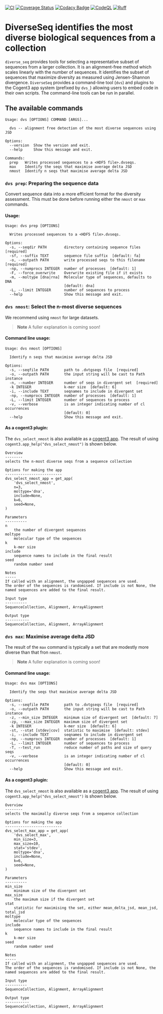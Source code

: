 [![CI](https://github.com/HuttleyLab/DiverseSeq/actions/workflows/ci.yml/badge.svg)](https://github.com/HuttleyLab/DiverseSeq/actions/workflows/ci.yml)
[![Coverage Status](https://coveralls.io/repos/github/HuttleyLab/DiverseSeq/badge.svg?branch=main)](https://coveralls.io/github/HuttleyLab/DiverseSeq?branch=main)
[![Codacy Badge](https://app.codacy.com/project/badge/Grade/ef3010ea162f47a2a5a44e0f3f6ed1f0)](https://app.codacy.com/gh/HuttleyLab/DiverseSeq/dashboard?utm_source=gh&utm_medium=referral&utm_content=&utm_campaign=Badge_grade)
[![CodeQL](https://github.com/HuttleyLab/DiverseSeq/actions/workflows/codeql.yml/badge.svg)](https://github.com/HuttleyLab/DiverseSeq/actions/workflows/codeql.yml)
[![Ruff](https://img.shields.io/endpoint?url=https://raw.githubusercontent.com/astral-sh/ruff/main/assets/badge/v2.json)](https://github.com/astral-sh/ruff)

# DiverseSeq identifies the most diverse biological sequences from a collection

`diverse_seq` provides tools for selecting a representative subset of sequences from a larger collection. It is an alignment-free method which scales linearly with the number of sequences.  It identifies the subset of sequences that maximize diversity as measured using Jensen-Shannon divergence. `DiverseSeq` provides a command-line tool (`dvs`) and plugins to the Cogent3 app system (prefixed by `dvs_`) allowing users to embed code in their own scripts. The command-line tools can be run in parallel.

## The available commands

<!-- [[[cog
import cog
from diverse_seq.cli import main
from click.testing import CliRunner
runner = CliRunner()
result = runner.invoke(main, ["--help"])
help = result.output.replace("Usage: main", "Usage: dvs")
cog.out(
    "```\n{}\n```".format(help)
)
]]] -->
```
Usage: dvs [OPTIONS] COMMAND [ARGS]...

  dvs -- alignment free detection of the most diverse sequences using JSD

Options:
  --version  Show the version and exit.
  --help     Show this message and exit.

Commands:
  prep   Writes processed sequences to a <HDF5 file>.dvseqs.
  max    Identify the seqs that maximise average delta JSD
  nmost  Identify n seqs that maximise average delta JSD

```
<!-- [[[end]]] -->

### `dvs prep`: Preparing the sequence data

Convert sequence data into a more efficient format for the diversity assessment. This must be done before running either the `nmost` or `max` commands.

#### Usage:

<!-- [[[cog
import cog
from diverse_seq.cli import main
from click.testing import CliRunner
runner = CliRunner()
result = runner.invoke(main, ["prep", "--help"])
help = result.output.replace("Usage: main", "Usage: dvs")
cog.out(
    "```\n{}\n```".format(help)
)
]]] -->
```
Usage: dvs prep [OPTIONS]

  Writes processed sequences to a <HDF5 file>.dvseqs.

Options:
  -s, --seqdir PATH        directory containing sequence files  [required]
  -sf, --suffix TEXT       sequence file suffix  [default: fa]
  -o, --outpath PATH       write processed seqs to this filename  [required]
  -np, --numprocs INTEGER  number of processes  [default: 1]
  -F, --force_overwrite    Overwrite existing file if it exists
  -m, --moltype [dna|rna]  Molecular type of sequences, defaults to DNA
                           [default: dna]
  -L, --limit INTEGER      number of sequences to process
  --help                   Show this message and exit.

```
<!-- [[[end]]] -->

### `dvs nmost`: Select the n-most diverse sequences

We recommend using `nmost` for large datasets.

> **Note**
> A fuller explanation is coming soon!

#### Command line usage:

<!-- [[[cog
import cog
from diverse_seq.cli import main
from click.testing import CliRunner
runner = CliRunner()
result = runner.invoke(main, ["nmost", "--help"])
help = result.output.replace("Usage: main", "Usage: dvs")
cog.out(
    "```\n{}\n```".format(help)
)
]]] -->
```
Usage: dvs nmost [OPTIONS]

  Identify n seqs that maximise average delta JSD

Options:
  -s, --seqfile PATH       path to .dvtgseqs file  [required]
  -o, --outpath PATH       the input string will be cast to Path instance
  -n, --number INTEGER     number of seqs in divergent set  [required]
  -k INTEGER               k-mer size  [default: 6]
  -i, --include TEXT       seqnames to include in divergent set
  -np, --numprocs INTEGER  number of processes  [default: 1]
  -L, --limit INTEGER      number of sequences to process
  -v, --verbose            is an integer indicating number of cl occurrences
                           [default: 0]
  --help                   Show this message and exit.

```
<!-- [[[end]]] -->

#### As a cogent3 plugin:

The `dvs_select_nmost` is also available as a [cogent3 app](https://cogent3.org/doc/app/index.html). The result of using `cogent3.app_help("dvs_select_nmost")` is shown below.

<!-- [[[cog
import cog
import contextlib
import io


from cogent3 import app_help

buffer = io.StringIO()

with contextlib.redirect_stdout(buffer):
  app_help("dvs_select_nmost")
cog.out(
    "```\n{}\n```".format(buffer.getvalue())
)
]]] -->
```
Overview
--------
selects the n-most diverse seqs from a sequence collection

Options for making the app
--------------------------
dvs_select_nmost_app = get_app(
    'dvs_select_nmost',
    n=3,
    moltype='dna',
    include=None,
    k=6,
    seed=None,
)

Parameters
----------
n
    the number of divergent sequences
moltype
    molecular type of the sequences
k
    k-mer size
include
    sequence names to include in the final result
seed
    random number seed

Notes
-----
If called with an alignment, the ungapped sequences are used.
The order of the sequences is randomised. If include is not None, the
named sequences are added to the final result.

Input type
----------
SequenceCollection, Alignment, ArrayAlignment

Output type
-----------
SequenceCollection, Alignment, ArrayAlignment

```
<!-- [[[end]]] -->

### `dvs max`: Maximise average delta JSD

The result of the `max` command is typically a set that are modestly more diverse than that fron `nmost`.

> **Note**
> A fuller explanation is coming soon!

#### Command line usage:

<!-- [[[cog
import cog
from diverse_seq.cli import main
from click.testing import CliRunner
runner = CliRunner()
result = runner.invoke(main, ["max", "--help"])
help = result.output.replace("Usage: main", "Usage: dvs")
cog.out(
    "```\n{}\n```".format(help)
)
]]] -->
```
Usage: dvs max [OPTIONS]

  Identify the seqs that maximise average delta JSD

Options:
  -s, --seqfile PATH       path to .dvtgseqs file  [required]
  -o, --outpath PATH       the input string will be cast to Path instance
  -z, --min_size INTEGER   minimum size of divergent set  [default: 7]
  -zp, --max_size INTEGER  maximum size of divergent set
  -k INTEGER               k-mer size  [default: 6]
  -st, --stat [stdev|cov]  statistic to maximise  [default: stdev]
  -i, --include TEXT       seqnames to include in divergent set
  -np, --numprocs INTEGER  number of processes  [default: 1]
  -L, --limit INTEGER      number of sequences to process
  -T, --test_run           reduce number of paths and size of query seqs
  -v, --verbose            is an integer indicating number of cl occurrences
                           [default: 0]
  --help                   Show this message and exit.

```
<!-- [[[end]]] -->


#### As a cogent3 plugin:

The `dvs_select_nmost` is also available as a [cogent3 app](https://cogent3.org/doc/app/index.html). The result of using `cogent3.app_help("dvs_select_nmost")` is shown below.

<!-- [[[cog
import cog
import contextlib
import io


from cogent3 import app_help

buffer = io.StringIO()

with contextlib.redirect_stdout(buffer):
  app_help("dvs_select_max")
cog.out(
    "```\n{}\n```".format(buffer.getvalue())
)
]]] -->
```
Overview
--------
selects the maximally diverse seqs from a sequence collection

Options for making the app
--------------------------
dvs_select_max_app = get_app(
    'dvs_select_max',
    min_size=3,
    max_size=10,
    stat='stdev',
    moltype='dna',
    include=None,
    k=6,
    seed=None,
)

Parameters
----------
min_size
    minimum size of the divergent set
max_size
    the maximum size if the divergent set
stat
    statistic for maximising the set, either mean_delta_jsd, mean_jsd, total_jsd
moltype
    molecular type of the sequences
include
    sequence names to include in the final result
k
    k-mer size
seed
    random number seed

Notes
-----
If called with an alignment, the ungapped sequences are used.
The order of the sequences is randomised. If include is not None, the
named sequences are added to the final result.

Input type
----------
SequenceCollection, Alignment, ArrayAlignment

Output type
-----------
SequenceCollection, Alignment, ArrayAlignment

```
<!-- [[[end]]] -->
